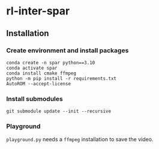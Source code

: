 # rl-inter-spar


## Installation

### Create environment and install packages
```
conda create -n spar python==3.10
conda activate spar
conda install cmake ffmpeg
python -m pip install -r requirements.txt
AutoROM --accept-license
```
### Install submodules
```
git submodule update --init --recursive
```

### Playground
`playground.py` needs a `ffmpeg` installation to save the video.

